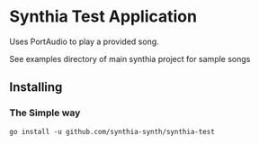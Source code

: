 # Synthia Test Application
Uses PortAudio to play a provided song.

See examples directory of main synthia project for sample songs
## Installing
### The Simple way
`go install -u github.com/synthia-synth/synthia-test`
